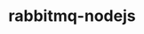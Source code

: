 # rabbitmq-nodejs

<!-- https://softchris.github.io/pages/joi.html#building-a-middleware -->
<!-- https://github.com/rabbitmq/rabbitmq-tutorials -->
<!-- https://www.rabbitmq.com/getstarted.html -->
